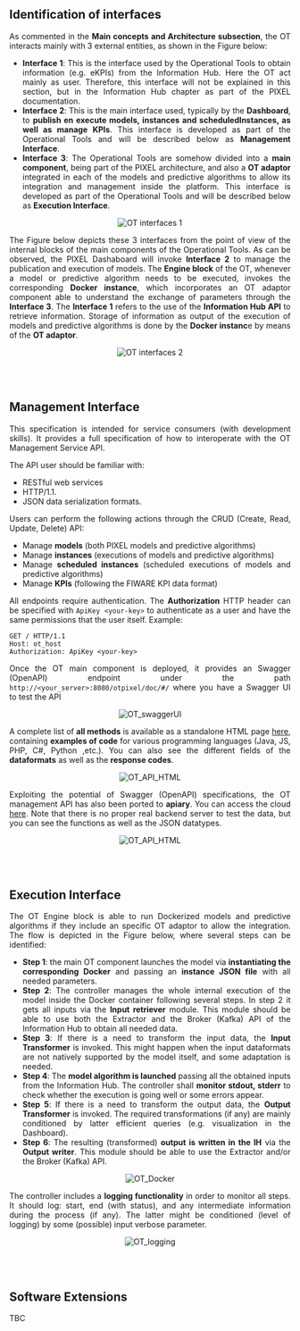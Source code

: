 ## Identification of interfaces
<div align="justify">

As commented in the **Main concepts and Architecture subsection**, the OT interacts mainly with 3 external entities, as shown in the Figure below:

  - **Interface 1**: This is the interface used by the Operational Tools to obtain information (e.g. eKPIs) from the Information Hub. Here the OT act mainly as user. Therefore, this interface will not be explained in this section, but in the Information Hub chapter as part of the PIXEL documentation.
  - **Interface 2**: This is the main interface used, typically by the **Dashboard**, to **publish en execute models, instances and scheduledInstances, as well as manage KPIs**. This interface is developed as part of the Operational Tools and will be described below as **Management Interface**.
  - **Interface 3**: The Operational Tools are somehow divided into a **main component**, being part of the PIXEL architecture, and also a **OT adaptor** integrated in each of the models and predictive algorithms to allow its integration and management inside the platform. This interface is developed as part of the Operational Tools and will be described below as **Execution Interface**.

<p align="center">
<img src="img/ot_interf1.jpg" alt="OT interfaces 1" align="center" />
</p>

The Figure below depicts these 3 interfaces from the point of view of the internal blocks of the main components of the Operational Tools. As can be observed, the PIXEL Dashaboard will invoke **Interface 2** to manage the publication and execution of models. The **Engine block** of the OT, whenever a model or predictive algorithm needs to be executed, invokes the corresponding **Docker instance**, which incorporates an OT adaptor component able to understand the exchange of parameters through the **Interface 3**. The **Interface 1** refers to the use of the **Information Hub API** to retrieve information. Storage of information as output of the execution of models and predictive algorithms is done by the **Docker instanc**e by means of the **OT adaptor**. 

<p align="center">
<img src="img/ot_interf2.jpg" alt="OT interfaces 2" align="center" />
</p>

</div>
<br/><br/>


## Management Interface
<div align="justify">

This specification is intended for service consumers (with development skills). It provides a full specification of how to interoperate with the OT Management Service API.

The API user should be familiar with:
  - RESTful web services
  - HTTP/1.1.
  - JSON data serialization formats.

Users can perform the following actions through the CRUD (Create, Read, Update, Delete) API:
  - Manage **models** (both PIXEL models and predictive algorithms)
  - Manage **instances** (executions of models and predictive algorithms)
  - Manage **scheduled instances** (scheduled executions of models and predictive algorithms)
  - Manage **KPIs** (following the FIWARE KPI data format)

All endpoints require authentication. The **Authorization** HTTP header can be specified with ``ApiKey <your-key>``
to authenticate as a user and have the same permissions that the user itself. Example:

```
GET / HTTP/1.1
Host: ot_host
Authorization: ApiKey <your-key>
```
Once the OT main component is deployed, it provides an Swagger (OpenAPI) endpoint under the path ``http://<your_server>:8080/otpixel/doc/#/`` where you have a Swagger UI to test the API 

<p align="center">
<img src="img/ot_swagger.jpg" alt="OT_swaggerUI" align="center" />
</p>

A complete list of **all methods** is available as a standalone HTML page [here](ot-api.html), containing **examples of code** for various programming languages (Java, JS, PHP, C#, Python ,etc.). You can also see the different fields of the **dataformats** as well as the **response codes**.

<p align="center">
<img src="img/otapi_html.jpg" alt="OT_API_HTML" align="center" />
</p>

Exploiting the potential of Swagger (OpenAPI) specifications, the OT management API has also been ported to **apiary**. You can access the cloud [here](https://pixelot.docs.apiary.io/#). Note that there is no proper real backend server to test the data, but you can see the functions as well as the JSON datatypes.

<p align="center">
<img src="img/otapi_apiary.jpg" alt="OT_API_HTML" align="center" />
</p>


</div>
<br/><br/>

## Execution Interface
<div align="justify">

The OT Engine block is able to run Dockerized models and predictive algorithms if they include an specific OT adaptor to allow the integration. The flow is depicted in the Figure below, where several steps can be identified:
  - **Step 1**: the main OT component launches the model via **instantiating the corresponding Docker** and passing an **instance JSON file** with all needed parameters.
  - **Step 2**: The controller manages the whole internal execution of the model inside the Docker container following several steps. In step 2 it gets all inputs via the **Input retriever** module. This module should be able to use both the Extractor and the Broker (Kafka) API of the Information Hub to obtain all needed data.
  - **Step 3**:  If there is a need to transform the input data, the **Input Transformer** is invoked. This might happen when the input dataformats are not natively supported by the model itself, and some adaptation is needed.
  - **Step 4**: The **model algorithm is launched** passing all the obtained inputs from the Information Hub. The controller shall **monitor stdout, stderr** to check whether the execution is going well or some errors appear.
  - **Step 5**: If there is a need to transform the output data, the **Output Transformer** is invoked. The required transformations (if any) are mainly conditioned by latter efficient queries (e.g. visualization in the Dashboard).
  - **Step 6**: The resulting (transformed) **output is written in the IH** via the **Output writer**. This module should be able to use the Extractor and/or the Broker (Kafka) API. 

<p align="center">
<img src="img/ot_dockerInt.jpg" alt="OT_Docker" align="center" />
</p>

The controller includes a **logging functionality** in order to monitor all steps. It should log: start, end (with status), and any intermediate information during the process (if any). The latter might be conditioned (level of logging) by some (possible) input verbose parameter.  

<p align="center">
<img src="img/ot_logging.jpg" alt="OT_logging" align="center" />
</p>


</div>
<br/><br/>

## Software Extensions
<div align="justify">
   
TBC
<br/><br/>

</div>


 
